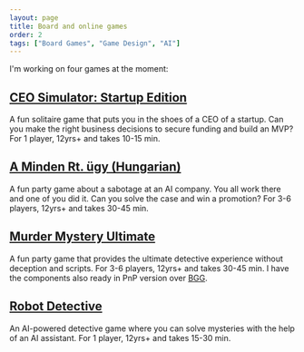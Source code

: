 ```yaml
---
layout: page
title: Board and online games
order: 2
tags: ["Board Games", "Game Design", "AI"]
---
```


I'm working on four games at the moment:

## [CEO Simulator: Startup Edition](https://ceo-simulator-test.vercel.app/)
A fun solitaire game that puts you in the shoes of a CEO of a startup. Can you make the right business decisions to secure funding and build an MVP? For 1 player, 12yrs+ and takes 10-15 min.

## [A Minden Rt. ügy (Hungarian)](amindenrtugy)
A fun party game about a sabotage at an AI company. You all work there and one of you did it. Can you solve the case and win a promotion? For 3-6 players, 12yrs+ and takes 30-45 min.

## [Murder Mystery Ultimate](murdermysteryultimate)
A fun party game that provides the ultimate detective experience without deception and scripts. For 3-6 players, 12yrs+ and takes 30-45 min. I have the components also ready in PnP version over [BGG](https://boardgamegeek.com/thread/3364734/wip-murder-mystery-ultimate).

## [Robot Detective](https://poe.com/RobotDetectiveGame)
An AI-powered detective game where you can solve mysteries with the help of an AI assistant. For 1 player, 12yrs+ and takes 15-30 min.